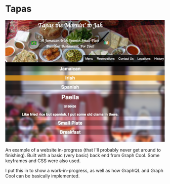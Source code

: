 # Tapas

![](./tapas-example.png)

An example of a website in-progress (that I'll probably never get around to finishing). Built with a basic (very basic) back end from Graph Cool. Some keyframes and CSS were also used.

I put this in to show a work-in-progress, as well as how GraphQL and Graph Cool can be basically implemented.

